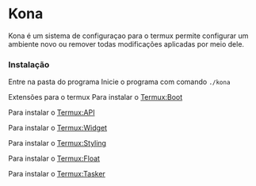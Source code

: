 # Kona

Kona é um sistema de configuraçao para o termux
permite configurar um ambiente novo ou remover todas modificações aplicadas por meio dele.

### Instalação
Entre na pasta do programa
Inicie o programa com comando `./kona`

Extensões para o termux
Para instalar o [Termux:Boot](https://f-droid.org/packages/com.termux.boot/)

Para instalar o [Termux:API](https://f-droid.org/en/packages/com.termux.api/)

Para instalar o [Termux:Widget](https://f-droid.org/en/packages/com.termux.widget/)

Para instalar o [Termux:Styling](https://f-droid.org/packages/com.termux.styling/)

Para instalar o [Termux:Float](https://f-droid.org/en/packages/com.termux.window/)

Para instalar o [Termux:Tasker](https://f-droid.org/packages/com.termux.tasker/)


